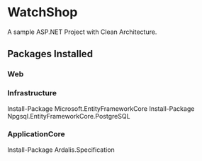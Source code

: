 # WatchShop
A sample ASP.NET Project with Clean Architecture.

## Packages Installed
### Web

### Infrastructure
Install-Package Microsoft.EntityFrameworkCore
Install-Package Npgsql.EntityFrameworkCore.PostgreSQL

### ApplicationCore
Install-Package Ardalis.Specification